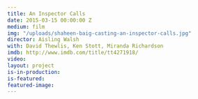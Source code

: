 ```yaml
---
title: An Inspector Calls
date: 2015-03-15 00:00:00 Z
medium: film
img: "/uploads/shaheen-baig-casting-an-inspector-calls.jpg"
director: Aisling Walsh
with: David Thewlis, Ken Stott, Miranda Richardson
imdb: http://www.imdb.com/title/tt4271918/
video: 
layout: project
is-in-production:
is-featured:
featured-image: 
---
```


